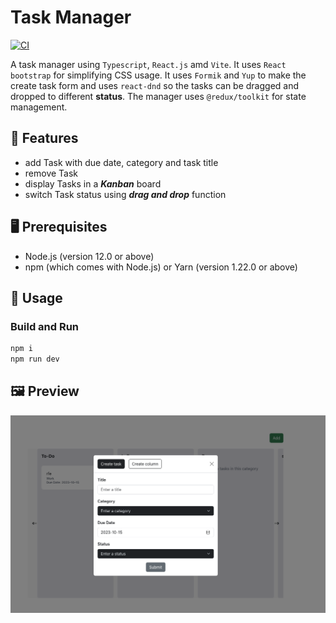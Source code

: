 # Task Manager
[![CI](https://github.com/ttiimmothy/task-manager/actions/workflows/ci.yaml/badge.svg)](https://github.com/ttiimmothy/task-manager/actions/workflows/ci.yaml)

A task manager using `Typescript`, `React.js` amd `Vite`. It uses `React bootstrap` for simplifying CSS usage. It uses `Formik` and `Yup` to make the create task form and uses `react-dnd` so the tasks can be dragged and dropped to different **status**. The manager uses `@redux/toolkit` for state management.

## 🎯 Features

- add Task with due date, category and task title
- remove Task
- display Tasks in a ***Kanban*** board
- switch Task status using ***drag and drop*** function

## 🖥 Prerequisites

- Node.js (version 12.0 or above)
- npm (which comes with Node.js) or Yarn (version 1.22.0 or above)

## 🔧 Usage
### Build and Run

```TypeScript
npm i
npm run dev
```

## 🖼 Preview
![preview1](/public/preview1.png)